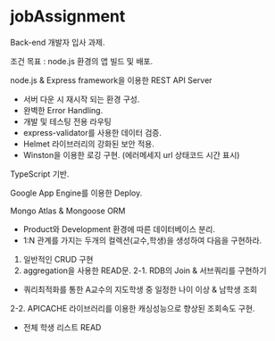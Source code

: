 # jobAssignment

Back-end 개발자 입사 과제.

조건
목표 : node.js 환경의 앱 빌드 및 배포.

node.js & Express framework을 이용한 REST API Server
- 서버 다운 시 재시작 되는 환경 구성.
- 완벽한 Error Handling.
- 개발 및 테스팅 전용 라우팅
- express-validator를 사용한 데이터 검증.
- Helmet 라이브러리의 강화된 보안 적용.
- Winston을 이용한 로깅 구현. (에러메세지 url 상태코드 시간 표시)

TypeScript 기반.

Google App Engine를 이용한 Deploy.

Mongo Atlas & Mongoose ORM
- Product와 Development 환경에 따른 데이터베이스 분리.
- 1:N 관계를 가지는 두개의 컬렉션(교수,학생)을 생성하여 다음을 구현하라.

1. 일반적인 CRUD 구현
2. aggregation을 사용한 READ문.
  2-1. RDB의 Join & 서브쿼리를 구현하기
  - 쿼리최적화를 통한 A교수의 지도학생 중 일정한 나이 이상 & 남학생 조회

  2-2. APICACHE 라이브러리를 이용한 캐싱성능으로 향상된 조회속도 구현.
  - 전체 학생 리스트 READ

